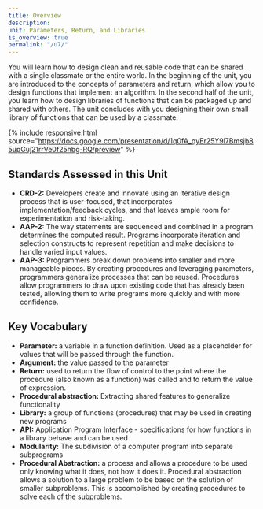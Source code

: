 ```yaml
---
title: Overview
description:
unit: Parameters, Return, and Libraries
is_overview: true
permalink: "/u7/"
---
```


You will learn how to design clean and reusable code that can be shared with a single classmate or the entire world. In the beginning of the unit, you are introduced to the concepts of parameters and return, which allow you to design functions that implement an algorithm. In the second half of the unit, you learn how to design libraries of functions that can be packaged up and shared with others. The unit concludes with you designing their own small library of functions that can be used by a classmate.

{% include responsive.html source="https://docs.google.com/presentation/d/1q0fA_qyEr25Y9l7Bmsjb85upGuj21rrVe0f25hbg-RQ/preview" %}

## Standards Assessed in this Unit

- **CRD-2:** Developers create and innovate using an iterative design process that is user-focused, that incorporates implementation/feedback cycles, and that leaves ample room for experimentation and risk-taking.
- **AAP-2:** The way statements are sequenced and combined in a program determines the computed result. Programs incorporate iteration and selection constructs to represent repetition and make decisions to handle varied input values.
- **AAP-3:** Programmers break down problems into smaller and more manageable pieces. By creating procedures and leveraging parameters, programmers generalize processes that can be reused. Procedures allow programmers to draw upon existing code that has already been tested, allowing them to write programs more quickly and with more confidence.

## Key Vocabulary

- **Parameter:** a variable in a function definition. Used as a placeholder for values that will be passed through the function.
- **Argument:** the value passed to the parameter
- **Return:** used to return the flow of control to the point where the procedure (also known as a function) was called and to return the value of expression.
- **Procedural abstraction:** Extracting shared features to generalize functionality
- **Library:** a group of functions (procedures) that may be used in creating new programs
- **API:** Application Program Interface - specifications for how functions in a library behave and can be used
- **Modularity:** The subdivision of a computer program into separate subprograms
- **Procedural Abstraction:** a process and allows a procedure to be used only knowing what it does, not how it does it. Procedural abstraction allows a solution to a large problem to be based on the solution of smaller subproblems. This is accomplished by creating procedures to solve each of the subproblems.
